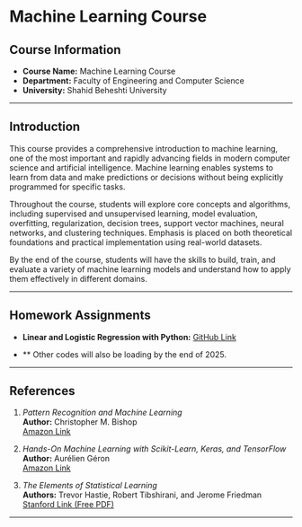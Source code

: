 # Machine Learning Course

## Course Information
- **Course Name:** Machine Learning Course  
- **Department:** Faculty of Engineering and Computer Science  
- **University:** Shahid Beheshti University  

---

## Introduction

This course provides a comprehensive introduction to machine learning, one of the most important and rapidly advancing fields in modern computer science and artificial intelligence. Machine learning enables systems to learn from data and make predictions or decisions without being explicitly programmed for specific tasks.

Throughout the course, students will explore core concepts and algorithms, including supervised and unsupervised learning, model evaluation, overfitting, regularization, decision trees, support vector machines, neural networks, and clustering techniques. Emphasis is placed on both theoretical foundations and practical implementation using real-world datasets.

By the end of the course, students will have the skills to build, train, and evaluate a variety of machine learning models and understand how to apply them effectively in different domains.

---

## Homework Assignments

- **Linear and Logistic Regression with Python:** [GitHub Link](https://github.com/matinfirooz/Linear-and-Logistic-Regression.git)

- ** Other codes will also be loading by the end of 2025.
---

## References

1. *Pattern Recognition and Machine Learning*  
   **Author:** Christopher M. Bishop  
   [Amazon Link](https://www.amazon.com/Pattern-Recognition-Learning-Information-Statistics/dp/0387310738)

2. *Hands-On Machine Learning with Scikit-Learn, Keras, and TensorFlow*  
   **Author:** Aurélien Géron  
   [Amazon Link](https://www.amazon.com/Hands-Machine-Learning-Scikit-Learn-TensorFlow/dp/1492032646)

3. *The Elements of Statistical Learning*  
   **Authors:** Trevor Hastie, Robert Tibshirani, and Jerome Friedman  
   [Stanford Link (Free PDF)](https://web.stanford.edu/~hastie/ElemStatLearn/)

---
